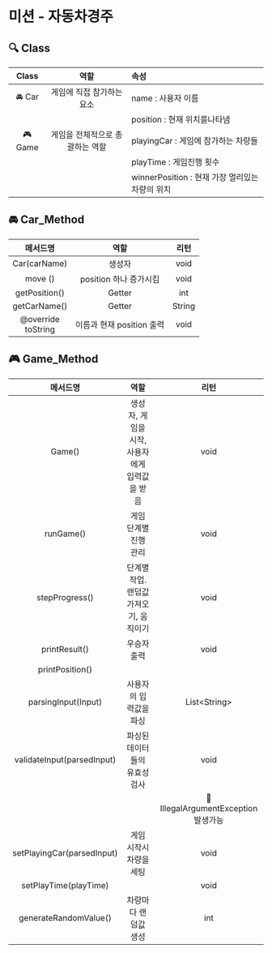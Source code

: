 # 미션 - 자동차경주

## 🔍 Class

|  Class  |        역할         | 속성                                 |
|:-------:|:-----------------:|:-----------------------------------|
| 🚘 Car  |  게임에 직접 참가하는 요소   | name : 사용자 이름                      |
|         |                   | position : 현재 위치를나타냄               |
| 🎮 Game | 게임을 전체적으로 총괄하는 역할 | playingCar : 게임에 참가하는 차량들          |
|         |                   | playTime : 게임진행 횟수                 |
|         |                   | winnerPosition : 현재 가장 멀리있는 차량의 위치 |

## 🚘 Car_Method

|          메서드명          |         역할         |   리턴   |
|:----------------------:|:------------------:|:------:|
|      Car(carName)      |        생성자         |  void  |
|        move ()         |  position 하나 증가시킴  |  void  |
|     getPosition()      |       Getter       |  int   |
|      getCarName()      |       Getter       | String |
| @override<br/>toString | 이름과 현재 position 출력 |  void  |

## 🎮 Game_Method

|            메서드명            |             역할             |                리턴                |
|:--------------------------:|:--------------------------:|:--------------------------------:|
|           Game()           | 생성자, 게임을 시작, 사용자에게 입력값을 받음 |               void               |
|         runGame()          |        게임 단계별 진행 관리        |               void               |
|       stepProgress()       |   단계별 작업. 랜덤값 가져오기, 움직이기   |               void               |
|       printResult()        |           우승자 출력           |               void               |
|      printPosition()       |                            |                                  |
|    parsingInput(Input)     |        사용자의 입력값을 파싱        |          List\<String\>          |
| validateInput(parsedInput) |      파싱된 데이터들의 유효성검사       |               void               |
|                            |                            | 🚨 IllegalArgumentException 발생가능 |
| setPlayingCar(parsedInput) |       게임 시작시 차량을 세팅        |               void               |
|   setPlayTime(playTime)    |                            |               void               |
|   generateRandomValue()    |        차량마다 랜덤값 생성         |               int                |


